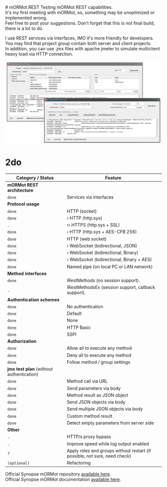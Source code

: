 ﻿﻿# mORMot.REST
Testing mORMot REST capabilities.  
It's my first meeting with mORMot, so, something may be unoptimized or implemented wrong.  
Feel free to post your suggestions. Don't forget that this is not final build, there is a lot to do.

I use REST services via interfaces, IMO it's more friendly for developers.  
You may find that project group contain both server and client projects.  
In addition, you can use .jmx files with apache jmeter to simulate multiclient heavy load via HTTP connection.  

![screenshot](https://raw.githubusercontent.com/GitStorageOne/mORMot.REST/master/screenshot.png)

# 2do
Category / Status | Feature
--- | ---
**mORMot REST architecture** |
`done` | Services via interfaces
**Protocol usage** |
`done` | HTTP (socket)
`done` | › HTTP (http.sys)
`.`    | ›› HTTPS (http.sys + SSL)
`done` | › HTTP (http.sys + AES-CFB 256)
`done` | HTTP (web socket)
`done` | › WebSocket (bidirectional, JSON)
`done` | › WebSocket (bidirectional, Binary)
`done` | › WebSocket (bidirectional, Binary + AES)
`done` | Named pipe (on local PC or LAN network)
**Method interfaces** |
`done` | IRestMethods (no session support).
`.` | IRestMethodsEx (session support, callback support).
**Authentication schemes** |
`done` | No authentication
`done` | Default
`done` | None
`done` | HTTP Basic
`done` | SSPI
**Authorization** |
`done` | Allow all to execute any method
`done` | Deny all to execute any method
`done` | Follow method / group settings
**jmx test plan** (without authentication) |
`done` | Method call via URL
`done` | Send parameters via body
`done` | Method result as JSON object
`done` | Send JSON objects via body
`done` | Send multiple JSON objects via body
`done` | Custom method result
`done` | Detect empty parameters from server side
**Other** |
`.` | HTTP/s proxy bypass
`.` | Improve speed while log output enabled
`?` | Apply roles and groups without restart (if possible, not sure, need check)
`(optional)` | Refactoring

Official Synopse mORMot repository [available here][mormot-repo].  
Official Synopse mORMot documentation [available here][mormot-docs].

[mormot-repo]: <https://github.com/synopse/mORMot>
[mormot-docs]: <http://synopse.info/files/html/Synopse%20mORMot%20Framework%20SAD%201.18.html>
